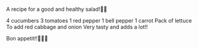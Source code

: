 A recipe for a good and healthy salad!🥗💚

4 cucumbers
3 tomatoes
1 red pepper
1 bell pepper
1 carrot
Pack of lettuce
To add red cabbage and onion
Very tasty and adds a lot!!

Bon appetit!!🥗🥙🥪
